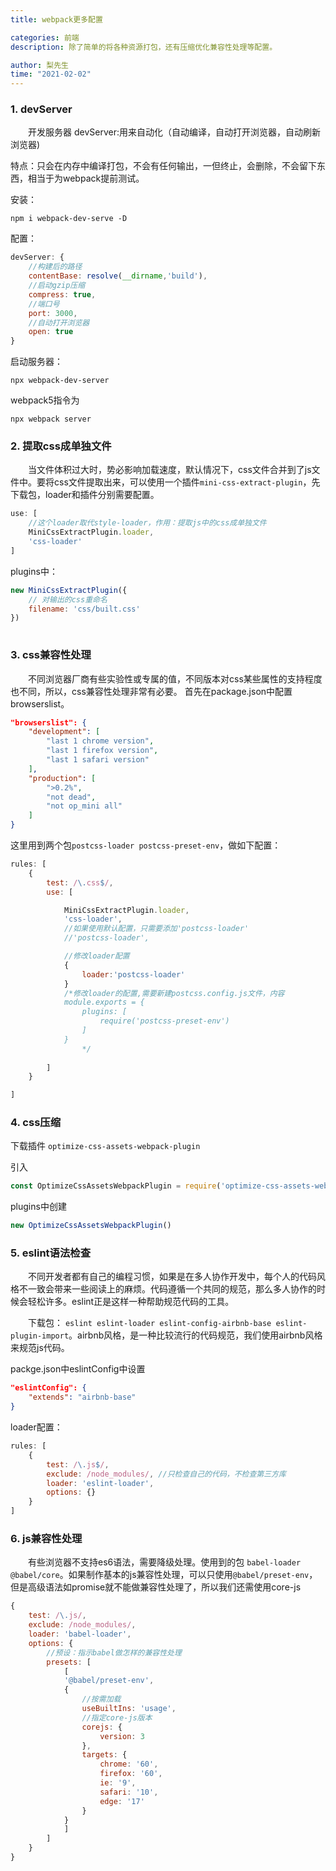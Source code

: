 ```yaml
---
title: webpack更多配置

categories: 前端
description: 除了简单的将各种资源打包，还有压缩优化兼容性处理等配置。

author: 梨先生
time: "2021-02-02"
---
```


### 1. devServer

&emsp;&emsp;开发服务器 devServer:用来自动化（自动编译，自动打开浏览器，自动刷新浏览器)

特点：只会在内存中编译打包，不会有任何输出，一但终止，会删除，不会留下东西，相当于为webpack提前测试。

安装：

```shell
npm i webpack-dev-serve -D
```
配置：
```js
devServer: {
    //构建后的路径
    contentBase: resolve(__dirname,'build'),
    //启动gzip压缩
    compress: true,
    //端口号
    port: 3000,
    //自动打开浏览器
    open: true
}
```

启动服务器：
```shell
npx webpack-dev-server
```
webpack5指令为 

```shell
npx webpack server
```
### 2. 提取css成单独文件

&emsp;&emsp;当文件体积过大时，势必影响加载速度，默认情况下，css文件合并到了js文件中。要将css文件提取出来，可以使用一个插件`mini-css-extract-plugin`，先下载包，loader和插件分别需要配置。

```js
use: [
    //这个loader取代style-loader，作用：提取js中的css成单独文件
    MiniCssExtractPlugin.loader,
    'css-loader'
]
```
plugins中：
```js
new MiniCssExtractPlugin({
    // 对输出的css重命名
    filename: 'css/built.css'
})
    
```

### 3. css兼容性处理

&emsp;&emsp;不同浏览器厂商有些实验性或专属的值，不同版本对css某些属性的支持程度也不同，所以，css兼容性处理非常有必要。
首先在package.json中配置browserslist。

```json
"browserslist": {
    "development": [
        "last 1 chrome version",
        "last 1 firefox version",
        "last 1 safari version"
    ],
    "production": [
        ">0.2%",
        "not dead",
        "not op_mini all"
    ]
}
```
这里用到两个包`postcss-loader postcss-preset-env`，做如下配置：

```js
rules: [
    {
        test: /\.css$/,
        use: [

            MiniCssExtractPlugin.loader,
            'css-loader',
            //如果使用默认配置，只需要添加'postcss-loader'
            //'postcss-loader',

            //修改loader配置
            {
                loader:'postcss-loader'
            }
            /*修改loader的配置,需要新建postcss.config.js文件，内容                   
            module.exports = {
                plugins: [
                    require('postcss-preset-env')
                ]
            }
                */
            
        ]
    }

]
```

### 4. css压缩

 下载插件 `optimize-css-assets-webpack-plugin`

引入
```js
const OptimizeCssAssetsWebpackPlugin = require('optimize-css-assets-webpack-plugin');
```

plugins中创建
```js
new OptimizeCssAssetsWebpackPlugin()
```

### 5. eslint语法检查

&emsp;&emsp;不同开发者都有自己的编程习惯，如果是在多人协作开发中，每个人的代码风格不一致会带来一些阅读上的麻烦。代码遵循一个共同的规范，那么多人协作的时候会轻松许多。eslint正是这样一种帮助规范代码的工具。

&emsp;&emsp;下载包： `eslint eslint-loader eslint-config-airbnb-base eslint-plugin-import`。airbnb风格，是一种比较流行的代码规范，我们使用airbnb风格来规范js代码。

packge.json中eslintConfig中设置

```json
"eslintConfig": {
    "extends": "airbnb-base"
}
```

loader配置：

```js
rules: [
    {
        test: /\.js$/,
        exclude: /node_modules/, //只检查自己的代码，不检查第三方库
        loader: 'eslint-loader',
        options: {}
    }
]
```
### 6. js兼容性处理

&emsp;&emsp;有些浏览器不支持es6语法，需要降级处理。使用到的包 `babel-loader @babel/core`。如果制作基本的js兼容性处理，可以只使用`@babel/preset-env`，但是高级语法如promise就不能做兼容性处理了，所以我们还需使用core-js

```js
{
    test: /\.js/,
    exclude: /node_modules/,
    loader: 'babel-loader',
    options: {
        //预设：指示babel做怎样的兼容性处理
        presets: [
            [
            '@babel/preset-env',
            {
                //按需加载
                useBuiltIns: 'usage',
                //指定core-js版本
                corejs: {
                    version: 3
                },
                targets: {
                    chrome: '60',
                    firefox: '60',
                    ie: '9',
                    safari: '10',
                    edge: '17'
                }
            }
            ]
        ]
    }
}
```

